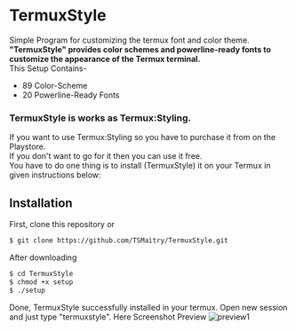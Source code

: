 # TermuxStyle
Simple Program for customizing the termux font and color theme.<br>
**"TermuxStyle" provides color schemes and powerline-ready fonts to customize the appearance of the Termux terminal.**<br>
This Setup Contains-
- 89 Color-Scheme
- 20 Powerline-Ready Fonts
### TermuxStyle is works as Termux:Styling. <br>
If you want to use Termux:Styling so you have to purchase it from on the Playstore. <br>
If you don't want to go for it then you can use it free. <br>
You have to do one thing is to install (TermuxStyle) it on your Termux in given instructions below:<br>
## Installation
First, clone this repository or<br>
```sh
$ git clone https://github.com/TSMaitry/TermuxStyle.git
```
After downloading

```sh
$ cd TermuxStyle
$ chmod +x setup
$ ./setup
``` 
Done, TermuxStyle successfully installed in your termux.
Open new session and just type "termuxstyle".
Here Screenshot Preview
![preview1](https://github.com/TSMaitry/TermuxStyle/scrshtprview/scrshtprview01.png) <br />
